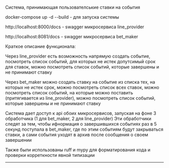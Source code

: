 Система, принимающая пользователськие ставки на события

docker-compose up -d --build - для запуска системы

http://localhost:8000/docs - swagger микросервиса line_provider

http://localhost:8081/docs - swagger микросервиса bet_maker


Краткое описание функционала:

Через line_provider есть возможность напрямую создать событие, посмотреть
список событий, для которых не истек допутсимый срок для ставок, можно посмотреть
список событий, которые завершены и не принимают ставку

Через bet_maker можно создать ставку на событие из списка тех, на которых не истек срок,
можно посмотреть список всех ставок, можно посмотреть список событий, на которые можно поставить
(притягивается из line_provider), можно посмотреть список событий, которые завершены и не принимают ставку


Система дает доступ к api обоих микросервисов, запуская на фоне 3 обработчика (1 для bet_maker, 2 для line_provider)
Эти обработчики следят за тем, чтобы ифнормация о завершившихся событиях раз в 5 секунд поступала в bet_maker, где
по этим событиям будут закрываться ставки, а сами события уходят в архив после сообщения о своем завершении

Также были использованы ruff и mypy для форматирования кода и проверки корреткности явной типизации


__________________________________________________________________________________________________________________________







